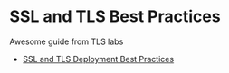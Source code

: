 # SSL and TLS Best Practices

Awesome guide from TLS labs

- [SSL and TLS Deployment Best Practices](https://github.com/ssllabs/research/wiki/SSL-and-TLS-Deployment-Best-Practices)

